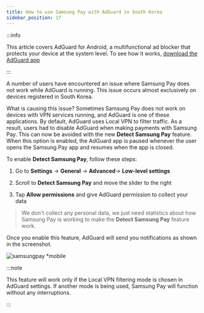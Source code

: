 ```yaml
---
title: How to use Samsung Pay with AdGuard in South Korea
sidebar_position: 17
---
```


:::info

This article covers AdGuard for Android, a multifunctional ad blocker that protects your device at the system level. To see how it works, [download the AdGuard app](https://adguard.com/download.html?auto=true)

:::

A number of users have encountered an issue where Samsung Pay does not work while AdGuard is running. This issue occurs almost exclusively on devices registered in South Korea.

What is causing this issue? Sometimes Samsung Pay does not work on devices with VPN services running, and AdGuard is one of these applications. By default, AdGuard uses Local VPN to filter traffic. As a result, users had to disable AdGuard when making payments with Samsung Pay. This can now be avoided with the new **Detect Samsung Pay** feature. When this option is enabled, the AdGuard app is paused whenever the user opens the Samsung Pay app and resumes when the app is closed.

To enable **Detect Samsung Pay**, follow these steps:

1) Go to **Settings** → **General** → **Advanced**→ **Low-level settings**

2) Scroll to **Detect Samsung Pay** and move the slider to the right

3) Tap **Allow permissions** and give AdGuard permission to collect your data

> We don't collect any personal data, we just need statistics about how Samsung Pay is working to make the **Detect Samsung Pay** feature work.

Once you enable this feature, AdGuard will send you notifications as shown in the screenshot.

![samsungpay *mobile](https://cdn.adtidy.org/content/kb/ad_blocker/android/solving_problems/samsungpay-with-adguard-in-south-korea/en.gif)

:::note

This feature will work only if the Local VPN filtering mode is chosen in AdGuard settings. If another mode is being used, Samsung Pay will function without any interruptions.

:::
